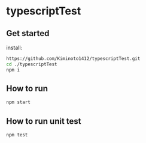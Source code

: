 # typescriptTest

## Get started

install:
```bash
https://github.com/Kiminoto1412/typescriptTest.git
cd ./typescriptTest
npm i
```

## How to run

```bash
npm start
```

## How to run unit test

```bash
npm test
```